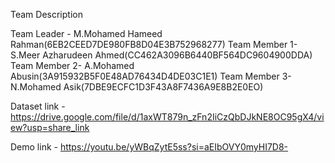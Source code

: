 Team Description

Team Leader - 
M.Mohamed Hameed Rahman(6EB2CEED7DE980FB8D04E3B752968277)
Team Member 1- S.Meer Azharudeen Ahmed(CC462A3096B6440BF564DC9604900DDA)
Team Member 2- A.Mohamed Abusin(3A915932B5F0E48AD76434D4DE03C1E1)
Team Member 3- N.Mohamed Asik(7DBE9ECFC1D3F43A8F7436A9E8B2E0EO)

Dataset link - https://drive.google.com/file/d/1axWT879n_zFn2IiCzQbDJkNE8OC95gX4/view?usp=share_link

Demo link - https://youtu.be/yWBqZytE5ss?si=aEIbOVY0myHI7D8-
